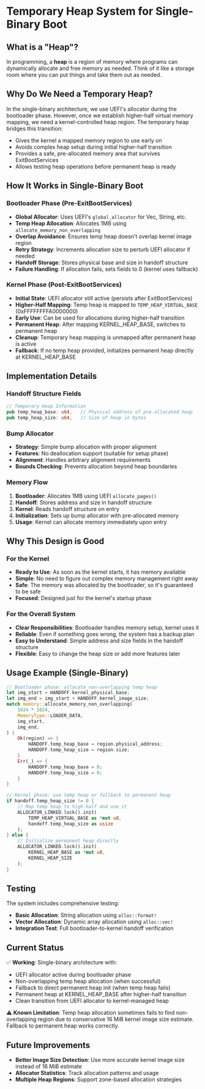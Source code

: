 # Temporary Heap System for Single-Binary Boot

## What is a "Heap"?

In programming, a **heap** is a region of memory where programs can dynamically allocate and free memory as needed. Think of it like a storage room where you can put things and take them out as needed.

## Why Do We Need a Temporary Heap?

In the single-binary architecture, we use UEFI's allocator during the bootloader phase. However, once we establish higher-half virtual memory mapping, we need a kernel-controlled heap region. The temporary heap bridges this transition:

- Gives the kernel a mapped memory region to use early on
- Avoids complex heap setup during initial higher-half transition
- Provides a safe, pre-allocated memory area that survives ExitBootServices
- Allows testing heap operations before permanent heap is ready

## How It Works in Single-Binary Boot

### Bootloader Phase (Pre-ExitBootServices)
- **Global Allocator**: Uses UEFI's `global_allocator` for Vec, String, etc.
- **Temp Heap Allocation**: Allocates 1MB using `allocate_memory_non_overlapping`
- **Overlap Avoidance**: Ensures temp heap doesn't overlap kernel image region
- **Retry Strategy**: Increments allocation size to perturb UEFI allocator if needed
- **Handoff Storage**: Stores physical base and size in handoff structure
- **Failure Handling**: If allocation fails, sets fields to 0 (kernel uses fallback)

### Kernel Phase (Post-ExitBootServices)
- **Initial State**: UEFI allocator still active (persists after ExitBootServices)
- **Higher-Half Mapping**: Temp heap is mapped to `TEMP_HEAP_VIRTUAL_BASE` (0xFFFFFFFFA0000000)
- **Early Use**: Can be used for allocations during higher-half transition
- **Permanent Heap**: After mapping KERNEL_HEAP_BASE, switches to permanent heap
- **Cleanup**: Temporary heap mapping is unmapped after permanent heap is active
- **Fallback**: If no temp heap provided, initializes permanent heap directly at KERNEL_HEAP_BASE

## Implementation Details

### Handoff Structure Fields

```rust
// Temporary Heap Information
pub temp_heap_base: u64,   // Physical address of pre-allocated heap
pub temp_heap_size: u64,   // Size of heap in bytes
```

### Bump Allocator

- **Strategy**: Simple bump allocation with proper alignment
- **Features**: No deallocation support (suitable for setup phase)
- **Alignment**: Handles arbitrary alignment requirements
- **Bounds Checking**: Prevents allocation beyond heap boundaries

### Memory Flow

1. **Bootloader**: Allocates 1MB using UEFI `allocate_pages()`
2. **Handoff**: Stores address and size in handoff structure
3. **Kernel**: Reads handoff structure on entry
4. **Initialization**: Sets up bump allocator with pre-allocated memory
5. **Usage**: Kernel can allocate memory immediately upon entry

## Why This Design is Good

### For the Kernel
- **Ready to Use**: As soon as the kernel starts, it has memory available
- **Simple**: No need to figure out complex memory management right away
- **Safe**: The memory was allocated by the bootloader, so it's guaranteed to be safe
- **Focused**: Designed just for the kernel's startup phase

### For the Overall System
- **Clear Responsibilities**: Bootloader handles memory setup, kernel uses it
- **Reliable**: Even if something goes wrong, the system has a backup plan
- **Easy to Understand**: Simple address and size fields in the handoff structure
- **Flexible**: Easy to change the heap size or add more features later

## Usage Example (Single-Binary)

```rust
// Bootloader phase: allocate non-overlapping temp heap
let img_start = HANDOFF.kernel_physical_base;
let img_end = img_start + HANDOFF.kernel_image_size;
match memory::allocate_memory_non_overlapping(
    1024 * 1024,
    MemoryType::LOADER_DATA,
    img_start,
    img_end,
) {
    Ok(region) => {
        HANDOFF.temp_heap_base = region.physical_address;
        HANDOFF.temp_heap_size = region.size;
    }
    Err(_) => {
        HANDOFF.temp_heap_base = 0;
        HANDOFF.temp_heap_size = 0;
    }
}

// Kernel phase: use temp heap or fallback to permanent heap
if handoff.temp_heap_size != 0 {
    // Map temp heap to high-half and use it
    ALLOCATOR_LINKED.lock().init(
        TEMP_HEAP_VIRTUAL_BASE as *mut u8,
        handoff.temp_heap_size as usize
    );
} else {
    // Initialize permanent heap directly
    ALLOCATOR_LINKED.lock().init(
        KERNEL_HEAP_BASE as *mut u8,
        KERNEL_HEAP_SIZE
    );
}
```

## Testing

The system includes comprehensive testing:
- **Basic Allocation**: String allocation using `alloc::format!`
- **Vector Allocation**: Dynamic array allocation using `alloc::vec!`
- **Integration Test**: Full bootloader-to-kernel handoff verification

## Current Status

✅ **Working**: Single-binary architecture with:
- UEFI allocator active during bootloader phase
- Non-overlapping temp heap allocation (when successful)
- Fallback to direct permanent heap init (when temp heap fails)
- Permanent heap at KERNEL_HEAP_BASE after higher-half transition
- Clean transition from UEFI allocator to kernel-managed heap

⚠️ **Known Limitation**: Temp heap allocation sometimes fails to find non-overlapping region due to conservative 16 MiB kernel image size estimate. Fallback to permanent heap works correctly.

## Future Improvements

- **Better Image Size Detection**: Use more accurate kernel image size instead of 16 MiB estimate
- **Allocator Statistics**: Track allocation patterns and usage
- **Multiple Heap Regions**: Support zone-based allocation strategies
